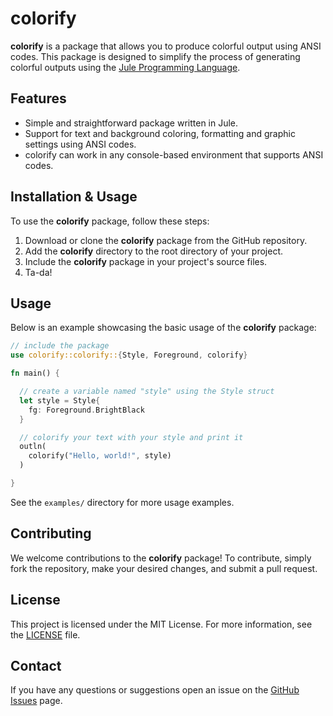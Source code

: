 # colorify

**colorify** is a package that allows you to produce colorful output using ANSI codes. This package is designed to simplify the process of generating colorful outputs using the [Jule Programming Language](https://jule.dev/).

## Features
- Simple and straightforward package written in Jule.
- Support for text and background coloring, formatting and graphic settings using ANSI codes.
- colorify can work in any console-based environment that supports ANSI codes.

## Installation & Usage
To use the **colorify** package, follow these steps:
1. Download or clone the **colorify** package from the GitHub repository.
2. Add the **colorify** directory to the root directory of your project.
3. Include the **colorify** package in your project's source files.
4. Ta-da!

## Usage
Below is an example showcasing the basic usage of the **colorify** package:
```rs
// include the package
use colorify::colorify::{Style, Foreground, colorify}

fn main() {

  // create a variable named "style" using the Style struct
  let style = Style{
    fg: Foreground.BrightBlack
  }

  // colorify your text with your style and print it
  outln(
    colorify("Hello, world!", style)
  )

}
```
See the `examples/` directory for more usage examples.

## Contributing
We welcome contributions to the **colorify** package! To contribute, simply fork the repository, make your desired changes, and submit a pull request.

## License
This project is licensed under the MIT License. For more information, see the [LICENSE](https://github.com/lareii/colorify/blob/master/LICENSE) file.

## Contact
If you have any questions or suggestions open an issue on the [GitHub Issues](https://github.com/lareii/colorify/issues) page.
